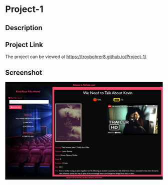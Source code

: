 # Project-1

## Description

## Project Link
The project can be viewed at <https://troybohrer8.github.io/Project-1/>.

## Screenshot
![The FlixFinder page searches for movie info based upon input supplied by the user.](./assets/images/flixfinder-demo.png)
